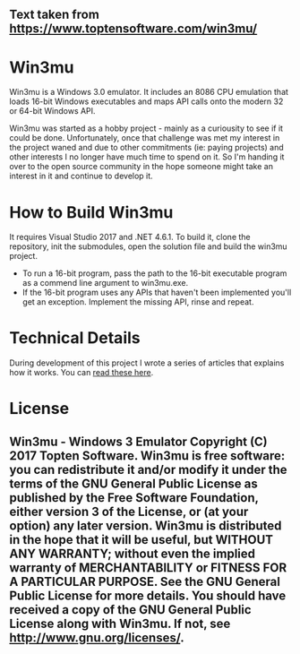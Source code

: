 Text taken from  https://www.toptensoftware.com/win3mu/
---
# Win3mu
Win3mu is a Windows 3.0 emulator. It includes an 8086 CPU emulation that loads 16-bit Windows executables and maps API calls onto the modern 32 or 64-bit Windows API.

Win3mu was started as a hobby project - mainly as a curiousity to see if it could be done. Unfortunately, once that challenge was met my interest in the project waned and due to other commitments (ie: paying projects) and other interests I no longer have much time to spend on it.
So I'm handing it over to the open source community in the hope someone might take an interest in it and continue to develop it. 


# How to Build Win3mu
It requires Visual Studio 2017 and .NET 4.6.1. 
To build it, clone the repository, init the submodules, open the solution file and build the win3mu project.
- To run a 16-bit program, pass the path to the 16-bit executable program as a commend line argument to win3mu.exe.
- If the 16-bit program uses any APIs that haven't been implemented you'll get an exception. Implement the missing API, rinse and repeat.

# Technical Details
During development of this project I wrote a series of articles that explains how it works. You can [read these here](https://hackernoon.com/win3mu-part-1-why-im-writing-a-16-bit-windows-emulator-2eae946c935d).


# License
Win3mu - Windows 3 Emulator
Copyright (C) 2017 Topten Software.
Win3mu is free software: you can redistribute it and/or modify it under the terms of the GNU General Public License as published by the Free Software Foundation, either version 3 of the License, or (at your option) any later version.
Win3mu is distributed in the hope that it will be useful, but WITHOUT ANY WARRANTY; without even the implied warranty of MERCHANTABILITY or FITNESS FOR A PARTICULAR PURPOSE. See the GNU General Public License for more details.
You should have received a copy of the GNU General Public License along with Win3mu. If not, see http://www.gnu.org/licenses/.
---
